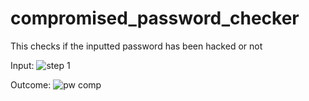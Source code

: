 # compromised_password_checker
This checks if the inputted password has been hacked or not

Input:
![step 1](https://user-images.githubusercontent.com/62721390/139567464-c0e76342-fd23-4a91-a67d-bbd909864839.jpg)

Outcome:
![pw comp](https://user-images.githubusercontent.com/62721390/146448472-a29dea16-6e5a-48eb-a1b9-05e1b131f5cc.jpg)

